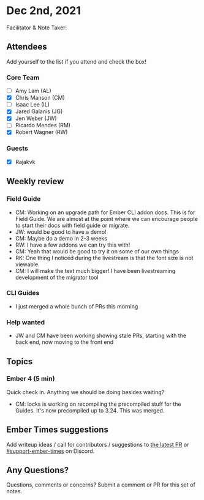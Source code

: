# Dec 2nd, 2021

Facilitator & Note Taker: 

## Attendees

Add yourself to the list if you attend and check the box!

### Core Team

- [ ] Amy Lam (AL)
- [x] Chris Manson (CM)
- [ ] Isaac Lee (IL)
- [x] Jared Galanis (JG)
- [x] Jen Weber (JW)
- [ ] Ricardo Mendes (RM)
- [x] Robert Wagner (RW)

### Guests

- [x] Rajakvk

## Weekly review

### Field Guide
- CM: Working on an upgrade path for Ember CLI addon docs. This is for Field Guide.
We are almost at the point where we can encourage people to start their docs with
field guide or migrate. 
- JW: would be good to have a demo!
- CM: Maybe do a demo in 2-3 weeks
- RW: I have a few addons we can try this with!
- CM: Yeah that would be good to try it on some of our own things
- RK: One thing I noticed during the livestream is that the font size is not
viewable.
- CM: I will make the text much bigger! I have been livestreaming development
of the migrator tool

### CLI Guides

- I just merged a whole bunch of PRs this morning

### Help wanted

- JW and CM have been working showing stale PRs, starting with the back end, now moving to the front end

## Topics

### Ember 4 (5 min)

Quick check in. Anything we should be doing besides waiting?

- CM: locks is working on recompiling the precompiled stuff for the Guides.
It's now precompiled up to 3.24. This was merged.



<!-- If you would like to add a topic to the agenda please add a suggestion to the PR using the following format: -->
<!-- ### Your topic (INITIALS, expected duration in minutes) -->
<!-- ### Your topic (INITIALS, expected duration in minutes) -->
<!-- ### Your topic (INITIALS, expected duration in minutes) -->
<!-- ### Your topic (INITIALS, expected duration in minutes) -->
<!-- ### Your topic (INITIALS, expected duration in minutes) -->
<!-- ### Your topic (INITIALS, expected duration in minutes) -->

## Ember Times suggestions

Add writeup ideas / call for contributors / suggestions to [the latest PR](https://github.com/ember-learn/ember-blog/pulls?q=is%3Aopen+is%3Apr+label%3A%22%F0%9F%97%9E+embertimes%22%20or%20#support-ember-times) or [#support-ember-times](https://discordapp.com/channels/480462759797063690/485450546887786506) on Discord.

## Any Questions?

Questions, comments or concerns? Submit a comment or PR for this set of notes.
